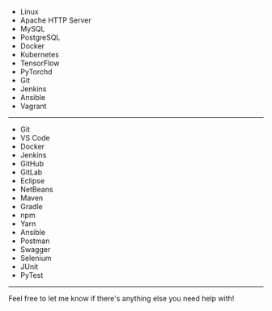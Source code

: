- Linux
- Apache HTTP Server
- MySQL
- PostgreSQL
- Docker
- Kubernetes
- TensorFlow
- PyTorchd
- Git
- Jenkins
- Ansible
- Vagrant

---





- Git
- VS Code
- Docker
- Jenkins
- GitHub
- GitLab
- Eclipse
- NetBeans
- Maven
- Gradle
- npm
- Yarn
- Ansible
- Postman
- Swagger
- Selenium
- JUnit
- PyTest



---



Feel free to let me know if there's anything else you need help with!
